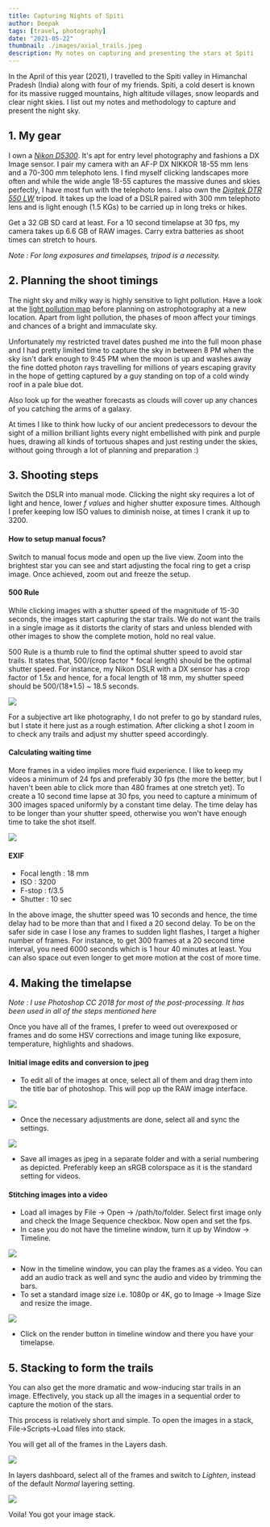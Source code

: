 ```yaml
---
title: Capturing Nights of Spiti
author: Deepak
tags: [travel, photography]
date: "2021-05-22"
thumbnail: ./images/axial_trails.jpeg
description: My notes on capturing and presenting the stars at Spiti
---
```

In the April of this year (2021), I travelled to the Spiti valley in Himanchal Pradesh (India) along with four of my friends. Spiti, a cold desert is known for its massive rugged mountains, high altitude villages, snow leopards and clear night skies. I list out my notes and methodology to capture and present the night sky.

## 1. My gear
I own a [*Nikon D5300*](https://www.nikonusa.com/en/nikon-products/product/dslr-cameras/d5300.html). It's apt for entry level photography and fashions a DX Image sensor. I pair my camera with an AF-P DX NIKKOR 18-55 mm lens and a 70-300 mm telephoto lens. I find myself clicking landscapes more often and while the wide angle 18-55 captures the massive dunes and skies perfectly, I have most fun with the telephoto lens. I also own the [*Digitek DTR 550 LW*](https://www.digitek.net.in/product/DIGITEK%20Lightweight%20Tripod%20DTR%20550LW) tripod. It takes up the  load of a DSLR paired with 300 mm telephoto lens and is light enough (1.5 KGs) to be carried up in long treks or hikes.

Get a 32 GB SD card at least. For a 10 second timelapse at 30 fps, my camera takes up 6.6 GB of RAW images. Carry extra batteries as shoot times can stretch to hours.

*Note : For long exposures and timelapses, tripod is a necessity.*

## 2. Planning the shoot timings
The night sky and milky way is highly sensitive to light pollution. Have a look at the [light pollution map](https://www.lightpollutionmap.info/) before planning on astrophotography at a new location. Apart from light pollution, the phases of moon affect your timings and chances of a bright and immaculate sky.

Unfortunately my restricted travel dates pushed me into the full moon phase and I had pretty limited time to capture the sky in between 8 PM when the sky isn't dark enough to 9:45 PM when the moon is up and washes away the fine dotted photon rays travelling for millions of years escaping gravity in the hope of getting captured by a guy standing on top of a cold windy roof in a pale blue dot.

Also look up for the weather forecasts as clouds will cover up any chances of you catching the arms of a galaxy.

At times I like to think how lucky of our ancient predecessors to devour the sight of a million brilliant lights every night embellished with pink and purple hues, drawing all kinds of tortuous shapes and just resting under the skies, without going through a lot of planning and preparation :)

## 3. Shooting steps
Switch the DSLR into manual mode. Clicking the night sky requires a lot of light and hence, lower _f values_ and higher shutter exposure times. Although I prefer keeping low ISO values to diminish noise, at times I crank it up to 3200. 

#### How to setup manual focus?
Switch to manual focus mode and open up the live view. Zoom into the brightest star you can see and start adjusting the focal ring to get a crisp image. Once achieved, zoom out and freeze the setup.

#### 500 Rule
While clicking images with a shutter speed of the magnitude of 15-30 seconds, the images start capturing the star trails. We do not want the trails in a single image as it distorts the clarity of stars and unless blended with other images to show the complete motion, hold no real value.

500 Rule is a thumb rule to find the optimal shutter speed to avoid star trails. It states that, 500/(crop factor * focal length) should be the optimal shutter speed. For instance, my Nikon DSLR with a DX sensor has a crop factor of 1.5x and hence, for a focal length of 18 mm, my shutter speed should be 500/(18*1.5) ~ 18.5 seconds. 

![](images/red_trails.jpg)

For a subjective art like photography, I do not prefer to go by standard rules, but I state it here just as a rough estimation. After clicking a shot I zoom in to check any trails and adjust my shutter speed accordingly.

#### Calculating waiting time
More frames in a video implies more fluid experience. I like to keep my videos a minimum of 24 fps and preferably 30 fps (the more the better, but I haven't been able to click more than 480 frames at one stretch yet). To create a 10 second time lapse at 30 fps, you need to capture a minimum of 300 images spaced uniformly by a constant time delay. The time delay has to be longer than your shutter speed, otherwise you won't have enough time to take the shot itself. 

![](images/blue_glare.png)

#### EXIF
* Focal length : 18 mm
* ISO : 3200
* F-stop : f/3.5
* Shutter : 10 sec

In the above image, the shutter speed was 10 seconds and hence, the time delay had to be more than that and I fixed a 20 second delay. To be on the safer side in case I lose any frames to sudden light flashes, I target a higher number of frames. For instance, to get 300 frames at a 20 second time interval, you need 6000 seconds which is 1 hour 40 minutes at least. You can also space out even longer to get more motion at the cost of more time.

## 4. Making the timelapse
*Note : I use Photoshop CC 2018 for most of the post-processing. It has been used in all of the steps mentioned here*

Once you have all of the frames, I prefer to weed out overexposed or frames and do some HSV corrections and image tuning like exposure, temperature, highlights and shadows. 

#### Initial image edits and conversion to jpeg
* To edit all of the images at once, select all of them and drag them into the title bar of photoshop. This will pop up the RAW image interface.

![](./images/edit_window.jpg)

* Once the necessary adjustments are done, select all and sync the settings.

![](./images/save_images.jpg)

* Save all images as jpeg in a separate folder and with a serial numbering as depicted. Preferably keep an sRGB colorspace as it is the standard setting for videos.

#### Stitching images into a video
* Load all images by File -> Open -> /path/to/folder. Select first image only and check the Image Sequence checkbox. Now open and set the fps.
* In case you do not have the timeline window, turn it up by Window -> Timeline.

![](./images/timeline.jpg)

* Now in the timeline window, you can play the frames as a video. You can add an audio track as well and sync the audio and video by trimming the bars.
* To set a standard image size i.e. 1080p or 4K, go to Image -> Image Size and resize the image.

![](./images/image_size.jpg)

* Click on the render button in timeline window and there you have your timelapse.

## 5. Stacking to form the trails
You can also get the more dramatic and wow-inducing star trails in an image. Effectively, you stack up all the images in a sequential order to capture the motion of the stars.


This process is relatively short and simple.
To open the images in a stack, File->Scripts->Load files into stack.

You will get all of the frames in the Layers dash.

![](./images/open_stack.jpg)

In layers dashboard, select all of the frames and switch to _Lighten_, instead of the default _Normal_ layering setting. 

![](./images/axial_trails.jpeg)

Voila! You got your image stack.

